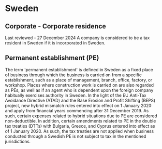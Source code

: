 # Sweden
## Corporate - Corporate residence
Last reviewed - 27 December 2024
A company is considered to be a tax resident in Sweden if it is incorporated in Sweden.
## Permanent establishment (PE)
The term 'permanent establishment' is defined in Sweden as a fixed place of business through which the business is carried on from a specific establishment, such as a place of management, branch, office, factory, or workshop. Places where construction work is carried on are also regarded as PEs, as well as if an agent who is dependent upon the foreign company habitually exercises authority in Sweden.
In the light of the EU Anti-Tax Avoidance Directive (ATAD) and the Base Erosion and Profit Shifting (BEPS) project, new hybrid mismatch rules entered into effect on 1 January 2020 and apply from financial years commencing after 31 December 2019. As such, certain expenses related to hybrid situations due to PE are considered non-deductible.
In addition, certain amendments related to PE in the double tax treaties (DTTs) with Bulgaria, Greece, and Cyprus entered into effect as of 1 January 2020. As such, the tax treaties are not applied when business conducted through a Swedish PE is not subject to tax in the mentioned jurisdictions.
